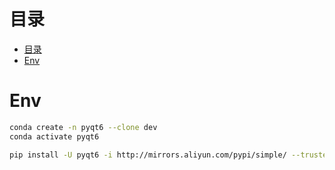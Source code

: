 <!-- @created at 2023-12-11 -->

# 目录

- [目录](#目录)
- [Env](#env)

<!-- ========= ========= =========  ========= ========= ========= -->

# Env

```bash
conda create -n pyqt6 --clone dev
conda activate pyqt6

pip install -U pyqt6 -i http://mirrors.aliyun.com/pypi/simple/ --trusted-host mirrors.aliyun.com
```

<!-- ========= ========= =========  ========= ========= ========= -->

<!--
- <div align="left"><img src="xxx" height="" width="640" /></div>
<details>
<summary>
</summary>
<br/>
</details>
-->

<!-- End of File -->
